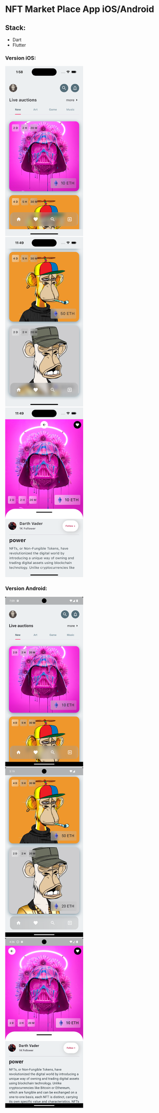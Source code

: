 # NFT Market Place App iOS/Android

## Stack:

- Dart
- Flutter

### Version iOS:

<img src="lib/assets/homeios.png" alt="home ios" width="250"> &nbsp; &nbsp; &nbsp; <img src="lib/assets/homeios2.png" alt="home ios 2" width="250"> &nbsp; &nbsp; &nbsp; <img src="lib/assets/detailios.png" alt="detail ios" width="250">

### Version Android:

<img src="lib/assets/homeandroid.png" alt="home android" width="250"> &nbsp; &nbsp; &nbsp; <img src="lib/assets/homeandroid2.png" alt="home android 2" width="250"> &nbsp; &nbsp; &nbsp; <img src="lib/assets/detailandroid.png" alt="detail android" width="250">
